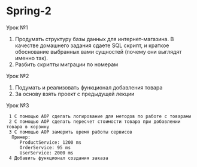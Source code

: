 # Spring-2
Урок №1
1. Продумать структуру базы данных для интернет-магазина. В качестве домашнего задания
   сдаете SQL скрипт, и краткое обоснование выбранных вами сущностей (почему они выглядят
   именно так).
2. Разбить скрипты миграции по номерам

Урок №2
1. Подумать и реализовать функционал добавления товара
2. За основу взять проект с предыдущей лекции

Урок №3

     1 С помощью AOP cделать логирование для методов по работе с товарами
     2 С помощью AOP cделать переcчет стоимости товара при добавлении товара в корзину
     3 С помощью AOP замерить время работы сервисов     
      Пример:
         ProductService: 1200 ms
         OrderService: 95 ms
         UserService: 2000 ms
     4 Добавить функционал создания заказа

